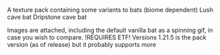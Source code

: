 A texture pack containing some variants to bats (biome dependent)
Lush cave bat
Dripstone cave bat

Images are attached, including the default vanilla bat as a spinning gif, in case you wish to compare.
!REQUIRES ETF! 
Versions 1.21.5 is the pack version (as of release) but it probably supports more
